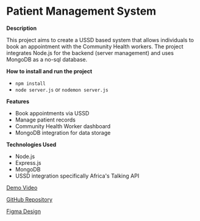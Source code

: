 # Patient Management System

**Description**

This project aims to create a USSD based system that allows individuals to book an appointment with the Community Health workers. The project integrates Node.js for the backend (server management) and uses MongoDB as a no-sql database.

**How to install and run the project**

- `npm install`
- `node server.js` or `nodemon server.js`

**Features**

- Book appointments via USSD
- Manage patient records
- Community Health Worker dashboard
- MongoDB integration for data storage

**Technologies Used**

- Node.js
- Express.js
- MongoDB
- USSD integration specifically Africa's Talking API

[Demo Video](https://vimeo.com/1093148674/1f98370310?share=copy)

[GitHub Repository](https://github.com/tuyishimejohnson/capstone-project)

[Figma Design](https://www.figma.com/design/GWffPYy6oADhF2nmYWwmjM/ussd-application?node-id=0-1&p=f&t=Tsfbl3pTSWsyzJ3T-0)

